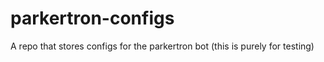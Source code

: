 # parkertron-configs
A repo that stores configs for the parkertron bot (this is purely for testing)
